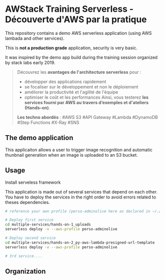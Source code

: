 # AWStack Training Serverless - Découverte d'AWS par la pratique

This repository contains a demo AWS serverless application (using AWS lambada and other services).

This is **not a production grade** application, security is very basic.

It was inspired by the demo app build during the training session organized by stack labs early 2019.

> Découvrez les **avantages de l'architecture serverless** pour :
>
>- développer des applications rapidement
>- se focaliser sur le développement et non le déploiement
>- améliorer la productivité et l'agilité de l'équipe
>- optimiser le coût et les performances
>Ainsi, vous testerez **les services fourni par AWS au travers d’exemples et d'ateliers (Hands-on)**.
>
>**Les techno abordés** : #AWS S3 #API Gateway #Lambda #DynamoDB #Step Functions #X-Ray #SNS

## The demo application

This applicaiton allows a user to trigger image recognition and automatic thunbnail generation when an image is uploaded to an S3 bucket.

## Usage

Install serveless framework

This application is made out of several services that depend on each other. You have to deploy the services in the right order to avoid errors related to theses dependencies.

```bash
# reference your own profile (perso-adminolive here as declared in ~/.aws/credentials)

# Deploy first service
cd multiple-services/hands-on-1_uploads
serverless deploy -v --aws-profile perso-adminolive

# Deploy second service
cd multiple-services/hands-on-2_py-aws-lambda-presigned-url-template
serverless deploy -v --aws-profile perso-adminolive

# 3rd service....

```

## Organization


